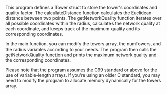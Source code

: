 This program defines a Tower struct to store the tower's coordinates and quality factor. The calculateDistance function calculates the Euclidean distance between two points. The getNetworkQuality function iterates over all possible coordinates within the radius, calculates the network quality at each coordinate, and keeps track of the maximum quality and its corresponding coordinates.

In the main function, you can modify the towers array, the numTowers, and the radius variables according to your needs. The program then calls the getNetworkQuality function and prints the maximum network quality and the corresponding coordinates.

Please note that the program assumes the C99 standard or above for the use of variable-length arrays. If you're using an older C standard, you may need to modify the program to allocate memory dynamically for the towers array.




